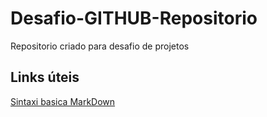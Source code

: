 # Desafio-GITHUB-Repositorio

Repositorio criado para desafio de projetos

## Links úteis 
[Sintaxi basica MarkDown](https://www.markdownguide.org/basic-syntax)
